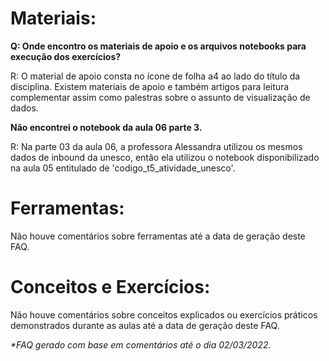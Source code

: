 # **Materiais:**

**Q: Onde encontro os materiais de apoio e os arquivos notebooks para execução dos exercícios?**

R: O material de apoio consta no ícone de folha a4 ao lado do título da disciplina. Existem materiais de apoio e também artigos para leitura complementar assim como palestras sobre o assunto de visualização de dados.

**Não encontrei o notebook da aula 06 parte 3.**

R: Na parte 03 da aula 06, a professora Alessandra utilizou os mesmos dados de inbound da unesco, então ela utilizou o notebook disponibilizado na aula 05 entitulado de 'codigo_t5_atividade_unesco'. 

# **Ferramentas:**

Não houve comentários sobre ferramentas até a data de geração deste FAQ.

# **Conceitos e Exercícios:**

Não houve comentários sobre conceitos explicados ou exercícios práticos demonstrados durante as aulas até a data de geração deste FAQ.

_\*FAQ gerado com base em comentários até o dia 02/03/2022._
